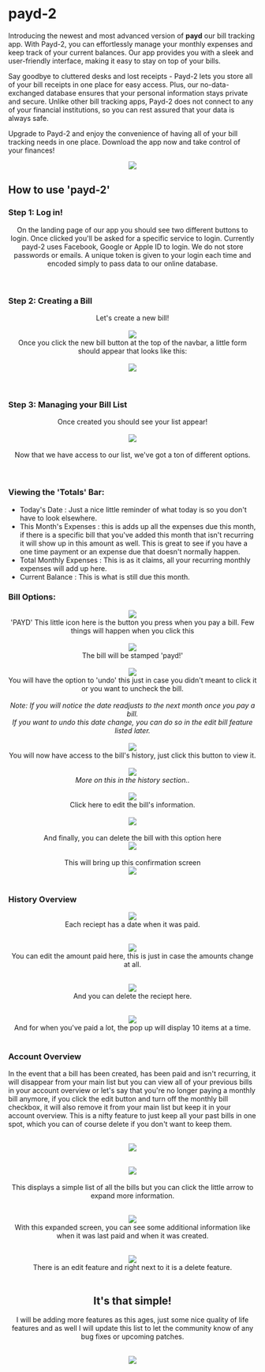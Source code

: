 # payd-2

Introducing the newest and most advanced version of **payd** our bill tracking app. With Payd-2, you can effortlessly manage your monthly expenses and keep track of your current balances. Our app provides you with a sleek and user-friendly interface, making it easy to stay on top of your bills.

Say goodbye to cluttered desks and lost receipts - Payd-2 lets you store all of your bill receipts in one place for easy access. Plus, our no-data-exchanged database ensures that your personal information stays private and secure. Unlike other bill tracking apps, Payd-2 does not connect to any of your financial institutions, so you can rest assured that your data is always safe.

Upgrade to Payd-2 and enjoy the convenience of having all of your bill tracking needs in one place. Download the app now and take control of your finances!<br>
<div align="center"><img src="https://i.imgur.com/DRJQsPE.png" /></div>

## How to use 'payd-2'
### Step 1: Log in!
<div align="center">On the landing page of our app you should see two different buttons to login. Once clicked you'll be asked for a specific service to login. Currently payd-2 uses Facebook, Google or Apple ID to login. We do not store passwords or emails. A unique token is given to your login each time and encoded simply to pass data to our online database.<br><br><br></div>

### Step 2: Creating a Bill
<div align="center">Let's create a new bill!<br><br>
<img src="https://i.imgur.com/c4ZiCYh.png" /><br>
Once you click the new bill button at the top of the navbar, a little form should appear that looks like this:<br><br>
<img src="https://i.imgur.com/ycWhjax.png" /></div><br><br>

### Step 3: Managing your Bill List
<div align="center">Once created you should see your list appear!<br><br>
<img src="https://i.imgur.com/LQOPulW.png" /><br><br>
Now that we have access to our list, we've got a ton of different options.</div><br><br>

### Viewing the 'Totals' Bar:
* Today's Date : Just a nice little reminder of what today is so you don't have to look elsewhere.
* This Month's Expenses : this is adds up all the expenses due this month, if there is a specific bill that you've added this month that isn't recurring it will show up in this amount as well. This is great to see if you have a one time payment or an expense due that doesn't normally happen.
* Total Monthly Expenses : This is as it claims, all your recurring monthly expenses will add up here.
* Current Balance : This is what is still due this month.

### Bill Options:
<div align="center">
<img src="https://i.imgur.com/KUw7Qz0.png" /><br>
'PAYD' This little icon here is the button you press when you pay a bill. Few things will happen when you click this<br><br>
  <img src="https://i.imgur.com/P4szN06.png" /><br>
  The bill will be stamped 'payd!'<br><br>
  <img src="https://i.imgur.com/XwSb99G.png" /><br>
  You will have the option to 'undo' this just in case you didn't meant to click it or you want to uncheck the bill.<br><br>
  <i>Note: If you will notice the date readjusts to the next month once you pay a bill.<br> If you want to undo this date change, you can do so in the edit bill feature listed later.</i><br><br>
  <img src="https://i.imgur.com/R9UiVv1.png" /><br>
  You will now have access to the bill's history, just click this button to view it.<br><br>
  <img src="https://i.imgur.com/a5Z93oS.png" /><br>
  <i>More on this in the history section..</i><br><br>
  <img src="https://i.imgur.com/w46gn6K.png" /><br>
  Click here to edit the bill's information.<br><br>
  <img src="https://i.imgur.com/R5wuSgS.png" /><br><br>
  And finally, you can delete the bill with this option here<br>
  <img src="https://i.imgur.com/FBFjqzg.png" /><br><br>
  This will bring up this confirmation screen<br>
  <img src="https://i.imgur.com/yrmeYyp.png" /><br><br></div>

### History Overview
<div align="center">
  <img src="https://i.imgur.com/ZFqsZDy.png" /><br>
  Each reciept has a date when it was paid.<br><br>
  
  <img src="https://i.imgur.com/yMiNLvY.png" /><br>
  You can edit the amount paid here, this is just in case the amounts change at all.<br><br>
  
  <img src="https://i.imgur.com/NHjkid5.png" /><br>
  And you can delete the reciept here.<br><br>
  
  <img src="https://i.imgur.com/JbI6Bv2.png" /><br>
  And for when you've paid a lot, the pop up will display 10 items at a time.<br><br></div>
  
### Account Overview
In the event that a bill has been created, has been paid and isn't recurring, it will disappear from your main list but you can view all of your previous bills in your account overview or let's say that you're no longer paying a monthly bill anymore, if you click the edit button and turn off the monthly bill checkbox, it will also remove it from your main list but keep it in your account overview. This is a nifty feature to just keep all your past bills in one spot, which you can of course delete if you don't want to keep them.

<div align="center"><br>
  <img src="https://i.imgur.com/BmoWirR.png" /><br><br>
  
  <img src="https://i.imgur.com/NeNmG4q.png" /><br><br>
  This displays a simple list of all the bills but you can click the little arrow to expand more information.<br><br>
  
  <img src="https://i.imgur.com/y8Zg8CZ.png" /><br>
  With this expanded screen, you can see some additional information like when it was last paid and when it was created.<br><br>
  
  <img src="https://i.imgur.com/j4olT7y.png" /><br>
  There is an edit feature and right next to it is a delete feature.<br><br>
  
## It's that simple!
I will be adding more features as this ages, just some nice quality of life features and as well I will update this list to let the community know of any bug fixes or upcoming patches.<br><br>
  <div align="center">
    <img src="https://i.imgur.com/b0nZITi.png" /></div>
